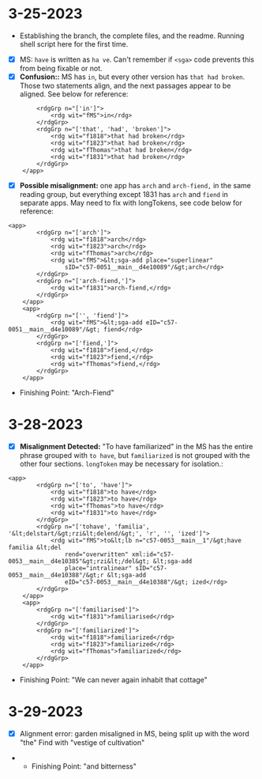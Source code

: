 # 3-25-2023

- Establishing the branch, the complete files, and the readme. Running shell script here for the first time.
- [X] MS: `have` is written as `ha ve`. Can't remember if `<sga>` code prevents this from being fixable or not.
- [X] **Confusion::** MS has `in`, but every other version has `that had broken`. Those two statements align, and the next passages appear to be aligned. See below for reference:
```<app>
		<rdgGrp n="['in']">
			<rdg wit="fMS">in</rdg>
		</rdgGrp>
		<rdgGrp n="['that', 'had', 'broken']">
			<rdg wit="f1818">that had broken</rdg>
			<rdg wit="f1823">that had broken</rdg>
			<rdg wit="fThomas">that had broken</rdg>
			<rdg wit="f1831">that had broken</rdg>
		</rdgGrp>
	</app>
```	

- [X] **Possible misalignment:** one app has `arch` and `arch-fiend,` in the same reading group, but everything except 1831 has `arch` and `fiend` in separate apps. May need to fix with longTokens, see code below for reference:
```
<app>
		<rdgGrp n="['arch']">
			<rdg wit="f1818">arch</rdg>
			<rdg wit="f1823">arch</rdg>
			<rdg wit="fThomas">arch</rdg>
			<rdg wit="fMS">&lt;sga-add place="superlinear"
				sID="c57-0051__main__d4e10089"/&gt;arch</rdg>
		</rdgGrp>
		<rdgGrp n="['arch-fiend,']">
			<rdg wit="f1831">arch-fiend,</rdg>
		</rdgGrp>
	</app>
	<app>
		<rdgGrp n="['', 'fiend']">
			<rdg wit="fMS">&lt;sga-add eID="c57-0051__main__d4e10089"/&gt; fiend</rdg>
		</rdgGrp>
		<rdgGrp n="['fiend,']">
			<rdg wit="f1818">fiend,</rdg>
			<rdg wit="f1823">fiend,</rdg>
			<rdg wit="fThomas">fiend,</rdg>
		</rdgGrp>
	</app>
```	
- Finishing Point: "Arch-Fiend"

# 3-28-2023
- [X] **Misalignment Detected:** "To have familiarized" in the MS has the entire phrase grouped with `to have`, but `familiarized` is not grouped with the other four sections. `longToken` may be necessary for isolation.:
```
<app>
		<rdgGrp n="['to', 'have']">
			<rdg wit="f1818">to have</rdg>
			<rdg wit="f1823">to have</rdg>
			<rdg wit="fThomas">to have</rdg>
			<rdg wit="f1831">to have</rdg>
		</rdgGrp>
		<rdgGrp n="['tohave', 'familia', '&lt;delstart/&gt;rzi&lt;delend/&gt;', 'r', '', 'ized']">
			<rdg wit="fMS">to&lt;lb n="c57-0053__main__1"/&gt;have familia &lt;del
				rend="overwritten" xml:id="c57-0053__main__d4e10385"&gt;rzi&lt;/del&gt; &lt;sga-add
				place="intralinear" sID="c57-0053__main__d4e10388"/&gt;r &lt;sga-add
				eID="c57-0053__main__d4e10388"/&gt; ized</rdg>
		</rdgGrp>
	</app>
	<app>
		<rdgGrp n="['familiarised']">
			<rdg wit="f1831">familiarised</rdg>
		</rdgGrp>
		<rdgGrp n="['familiarized']">
			<rdg wit="f1818">familiarized</rdg>
			<rdg wit="f1823">familiarized</rdg>
			<rdg wit="fThomas">familiarized</rdg>
		</rdgGrp>
	</app>
```	

- Finishing Point: "We can never again inhabit that cottage"

# 3-29-2023
- [X] Alignment error: garden misaligned in MS, being split up with the word "the" Find with "vestige of cultivation"
- - Finishing Point: "and bitterness"